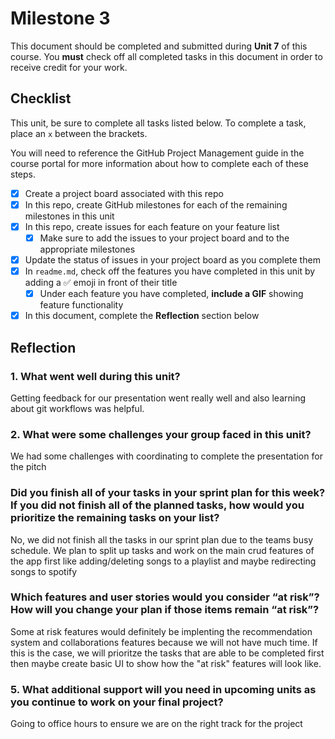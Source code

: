 # Milestone 3

This document should be completed and submitted during **Unit 7** of this course. You **must** check off all completed tasks in this document in order to receive credit for your work.

## Checklist

This unit, be sure to complete all tasks listed below. To complete a task, place an `x` between the brackets.

You will need to reference the GitHub Project Management guide in the course portal for more information about how to complete each of these steps.

- [x] Create a project board associated with this repo
- [x] In this repo, create GitHub milestones for each of the remaining milestones in this unit
- [x] In this repo, create issues for each feature on your feature list
  - [x] Make sure to add the issues to your project board and to the appropriate milestones
- [x] Update the status of issues in your project board as you complete them
- [x] In `readme.md`, check off the features you have completed in this unit by adding a ✅ emoji in front of their title
  - [x] Under each feature you have completed, **include a GIF** showing feature functionality
- [x] In this document, complete the **Reflection** section below

## Reflection

### 1. What went well during this unit?

Getting feedback for our presentation went really well and also learning about git workflows was helpful.

### 2. What were some challenges your group faced in this unit?

We had some challenges with coordinating to complete the presentation for the pitch

### Did you finish all of your tasks in your sprint plan for this week? If you did not finish all of the planned tasks, how would you prioritize the remaining tasks on your list?

No, we did not finish all the tasks in our sprint plan due to the teams busy schedule. We plan to split up tasks and work on the main crud features of the app first like adding/deleting songs to a playlist and maybe redirecting songs to spotify 

### Which features and user stories would you consider “at risk”? How will you change your plan if those items remain “at risk”?

Some at risk features would definitely be implenting the recommendation system and collaborations features because we will not have much time. If this is the case, we will prioritze the tasks that are able to be completed first then maybe create basic UI to show how the "at risk" features will look like.

### 5. What additional support will you need in upcoming units as you continue to work on your final project?

Going to office hours to ensure we are on the right track for the project

